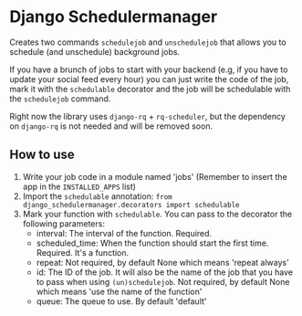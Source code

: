 # Django Schedulermanager


Creates two commands `schedulejob` and `unschedulejob` that allows you to schedule (and unschedule) background
jobs.

If you have a brunch of jobs to start with your backend (e.g, if you have to update your social feed
every hour) you can just write the code of the job, mark it with the `schedulable` decorator and
the job will be schedulable with the `schedulejob` command.

Right now the library uses `django-rq` + `rq-scheduler`, but the dependency on `django-rq` is not needed
and will be removed soon.

## How to use

1. Write your job code in a module named 'jobs' (Remember to insert the app in the `INSTALLED_APPS` list)
2. Import the `schedulable` annotation: `from django_schedulermanager.decorators import schedulable`
3. Mark your function with `schedulable`. You can pass to the decorator the following parameters:
    - interval: The interval of the function. Required.
    - scheduled_time: When the function should start the first time. Required. It's a function.
    - repeat: Not required, by default None which means 'repeat always'
    - id: The ID of the job.
          It will also be the name of the job that you have to pass
          when using `(un)schedulejob`.
          Not required, by default None which means 'use the name of the function'
    - queue: The queue to use. By default 'default'
